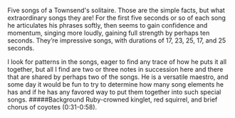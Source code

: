 Five songs of a Townsend's solitaire. Those are the simple facts, but what extraordinary songs they are! For the first five seconds or so of each song he articulates his phrases softly, then seems to gain confidence and momentum, singing more loudly, gaining full strength by perhaps ten seconds. They’re impressive songs, with durations of 17, 23, 25, 17, and 25 seconds.
 
I look for patterns in the songs, eager to find any trace of how he puts it all together, but all I find are two or three notes in succession here and there that are shared by perhaps two of the songs. He is a versatile maestro, and some day it would be fun to try to determine how many song elements he has and if he has any favored way to put them together into such special songs.
#####Background
Ruby-crowned kinglet, red squirrel, and brief chorus of coyotes (0:31-0:58).
